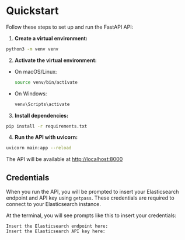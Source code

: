 # Quickstart

Follow these steps to set up and run the FastAPI API:

1. **Create a virtual environment:**

```bash
python3 -m venv venv
```

2. **Activate the virtual environment:**

- On macOS/Linux:
  ```bash
  source venv/bin/activate
  ```
- On Windows:
  ```bash
  venv\Scripts\activate
  ```

3. **Install dependencies:**

```bash
pip install -r requirements.txt
```

4. **Run the API with uvicorn:**

```bash
uvicorn main:app --reload
```

The API will be available at [http://localhost:8000](http://localhost:8000)   

## Credentials

When you run the API, you will be prompted to insert your Elasticsearch endpoint and API key using `getpass`. These credentials are required to connect to your Elasticsearch instance.

At the terminal, you will see prompts like this to insert your credentials:

```
Insert the Elasticsearch endpoint here: 
Insert the Elasticsearch API key here: 
``` 